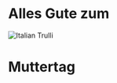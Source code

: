 <!DOCTYPE html>
<html>
	<head>
		<title>Muttertag</title>
	</head>
	<body>
		<h1 id="myheading">Alles Gute zum</h1>
		<p>
			<img id="myImage"
				 src="./Geschenk.png"
				 alt="Italian Trulli"
				 onclick="
					var image = document.getElementById('myImage');
					image.src = (image.src.endsWith('Geschenk.png')) ? './Kuchen.png' : './Geschenk.png';
				 ">
		</p>
		<h1 id="mysecheading">
			Muttertag 
		</h1>
	</body>
</html>
